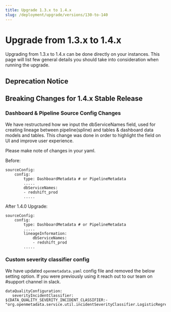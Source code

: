 ```yaml
---
title: Upgrade 1.3.x to 1.4.x
slug: /deployment/upgrade/versions/130-to-140
---
```


# Upgrade from 1.3.x to 1.4.x

Upgrading from 1.3.x to 1.4.x can be done directly on your instances. This page will list few general details you should take into consideration when running the upgrade.


## Deprecation Notice

## Breaking Changes for 1.4.x Stable Release

### Dashboard & Pipeline Source Config Changes

We have restructured how we input the dbServiceNames field, used for creating lineage between pipeline(spline) and tables & dashboard data models and tables. This change was done in order to highlight the field on UI and improve user experience.

Please make note of changes in your yaml.

Before:
```
sourceConfig:
    config:
        type: DashboardMetadata # or PipelineMetadata
        .....
        dbServiceNames:
        - redshift_prod
        .....
```

After 1.4.0 Upgrade:
```
sourceConfig:
    config:
        type: DashboardMetadata # or PipelineMetadata
        .....
        lineageInformation:
            dbServiceNames:
            - redshift_prod
        .....
```

### Custom severity classifier config

We have updated `openmetadata.yaml` config file and removed the below setting option. If you were previously using it reach out to our team on #support channel in slack.

```
dataQualityConfiguration:
   severityIncidentClassifier: ${DATA_QUALITY_SEVERITY_INCIDENT_CLASSIFIER:-"org.openmetadata.service.util.incidentSeverityClassifier.LogisticRegressionIncidentSeverityClassifier"}
```
